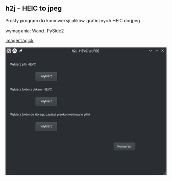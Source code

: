 ## h2j - HEIC to jpeg

Prosty program do konmwersji plików graficznych HEIC do jpeg


wymagania:
Wand, PySide2

[imagemagick](https://imagemagick.org/script/download.php)


![alt text](Screen.png)

